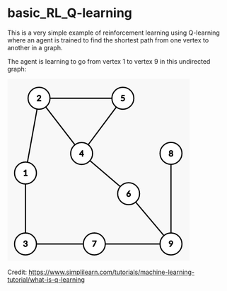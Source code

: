# basic_RL_Q-learning

This is a very simple example of reinforcement learning using Q-learning where an agent is trained to find the shortest path from one vertex to another in a graph.

The agent is learning to go from vertex 1 to vertex 9 in this undirected graph:

![](images/RL_Q-learning_graph.png)

Credit: https://www.simplilearn.com/tutorials/machine-learning-tutorial/what-is-q-learning
